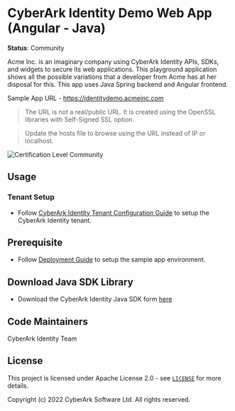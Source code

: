 # CyberArk Identity Demo Web App (Angular - Java)

**Status**: Community

Acme Inc. is an imaginary company using CyberArk Identity APIs, SDKs, and widgets to secure its web applications. This playground application shows all the possible variations that a developer from Acme has at her disposal for this. This app uses Java Spring backend and Angular frontend.

Sample App URL - https://identitydemo.acmeinc.com
> The URL is not a real/public URL. It is created using the OpenSSL libraries with Self-Signed SSL option.

> Update the hosts file to browse using the URL instead of IP or localhost.

![Certification Level Community](https://camo.githubusercontent.com/fc39ec5a52592c929ecd6e7ff4e3d1b7d5a4856c512a5486a5c24a00db6bcf6d/68747470733a2f2f696d672e736869656c64732e696f2f62616467652f43657274696669636174696f6e2532304c6576656c2d436f6d6d756e6974792d3238413734353f6c696e6b3d68747470733a2f2f6769746875622e636f6d2f637962657261726b2f636f6d6d756e6974792f626c6f622f6d61737465722f436f6e6a75722f636f6e76656e74696f6e732f63657274696669636174696f6e2d6c6576656c732e6d64)

## Usage
### Tenant Setup
* Follow [CyberArk Identity Tenant Configuration Guide](https://identity-developer.cyberark.com/docs/enable-cyberark-identity-capabilities-in-your-angular-java-sample-app) to setup the CyberArk Identity tenant.

## Prerequisite
* Follow [Deployment Guide](https://identity-developer.cyberark.com/docs/sample-app-deployment-guide) to setup the sample app environment.

## Download Java SDK Library
* Download the CyberArk Identity Java SDK form [here](https://github.com/cyberark/identity-demo-angular/raw/main/spring-boot/libs/Authorization-1.0-SNAPSHOT.jar)

## Code Maintainers
CyberArk Identity Team

<a id="license"></a>
## License
This project is licensed under Apache License 2.0 - see [`LICENSE`](LICENSE) for more details.

Copyright (c) 2022 CyberArk Software Ltd. All rights reserved.
